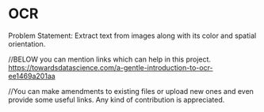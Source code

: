 # OCR
Problem Statement:
Extract text from images along with its color and spatial orientation.


//BELOW you can mention links which can help in this project.
https://towardsdatascience.com/a-gentle-introduction-to-ocr-ee1469a201aa







//You can make amendments to existing files or upload new ones and even provide some useful links. Any kind of contribution is appreciated. 
